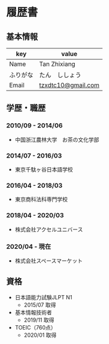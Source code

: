 # 履歴書

## 基本情報

|key|value|
|---|-----|
|Name|Tan Zhixiang|
|ふりがな|たん　ししょう|
|Email|tzxdtc10@gmail.com|

## 学歴・職歴
### 2010/09 - 2014/06
- 中国浙江農林大学　お茶の文化学部

### 2014/07 - 2016/03
- 東京千駄ヶ谷日本語学校

### 2016/04 - 2018/03
- 東京商科法科専門学校

### 2018/04 - 2020/03
- 株式会社アクセルユニバース 

### 2020/04 - 現在
- 株式会社スペースマーケット

## 資格
- 日本語能力試験JLPT N1
  - 2015/07 取得
- 基本情報技術者
  - 2019/11 取得
- TOEIC（760点）
  - 2020/01 取得


